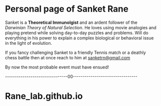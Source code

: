 Personal page of Sanket Rane
============================


Sanket is a **Theoretical Immunolgist** and an ardent follower of the *Darwinian Theory of Natural Selection*. He loves using movie analogies and playing pretend while solving day-to-day puzzles and problems. Will do everything in his power to explain a complex biological or behavioral issue in the light of evolution.

If you fancy challenging Sanket to a friendly Tennis match or a deathly chess battle then at once reach to him at <sanketrn@gmail.com>

By now the most probable event must have ensued!


--------------------------------00---------------------------------

# Rane_lab.github.io
